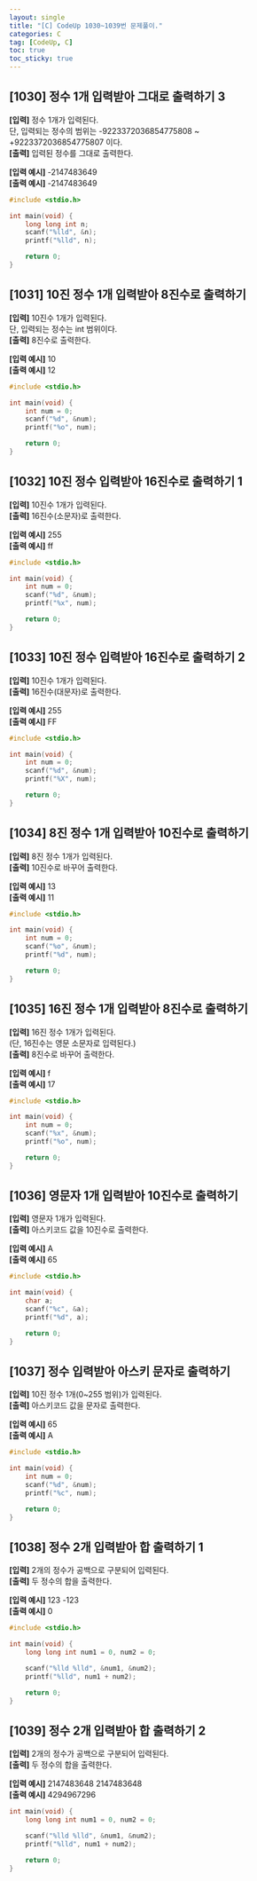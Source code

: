 ```yaml
---
layout: single
title: "[C] CodeUp 1030~1039번 문제풀이."
categories: C
tag: [CodeUp, C]
toc: true
toc_sticky: true
---
```


## [1030] 정수 1개 입력받아 그대로 출력하기 3  
**[입력]** 정수 1개가 입력된다.  
단, 입력되는 정수의 범위는 -9223372036854775808 ~ +9223372036854775807 이다.  
**[출력]** 입력된 정수를 그대로 출력한다.  


**[입력 예시]** -2147483649  
**[출력 예시]** -2147483649  
```c
#include <stdio.h>

int main(void) {
	long long int n;
	scanf("%lld", &n);
	printf("%lld", n);

	return 0;
}
```


## [1031] 10진 정수 1개 입력받아 8진수로 출력하기  
**[입력]** 10진수 1개가 입력된다.  
단, 입력되는 정수는 int 범위이다.  
**[출력]** 8진수로 출력한다.


**[입력 예시]** 10  
**[출력 예시]** 12  
```c
#include <stdio.h>

int main(void) {
	int num = 0;
	scanf("%d", &num);
	printf("%o", num);

	return 0;
}
```


## [1032] 10진 정수 입력받아 16진수로 출력하기 1  
**[입력]** 10진수 1개가 입력된다.  
**[출력]** 16진수(소문자)로 출력한다.


**[입력 예시]** 255  
**[출력 예시]** ff  
```c
#include <stdio.h>

int main(void) {
	int num = 0;
	scanf("%d", &num);
	printf("%x", num);

	return 0;
}
```


## [1033] 10진 정수 입력받아 16진수로 출력하기 2  
**[입력]** 10진수 1개가 입력된다.  
**[출력]** 16진수(대문자)로 출력한다.


**[입력 예시]** 255  
**[출력 예시]** FF  
```c
#include <stdio.h>

int main(void) {
	int num = 0;
	scanf("%d", &num);
	printf("%X", num);

	return 0;
}
```


## [1034] 8진 정수 1개 입력받아 10진수로 출력하기  
**[입력]** 8진 정수 1개가 입력된다.  
**[출력]** 10진수로 바꾸어 출력한다.


**[입력 예시]** 13  
**[출력 예시]** 11  
```c
#include <stdio.h>

int main(void) {
	int num = 0;
	scanf("%o", &num);
	printf("%d", num);

	return 0;
}
```


## [1035] 16진 정수 1개 입력받아 8진수로 출력하기  
**[입력]** 16진 정수 1개가 입력된다.  
(단, 16진수는 영문 소문자로 입력된다.)  
**[출력]** 8진수로 바꾸어 출력한다.


**[입력 예시]** f  
**[출력 예시]** 17  
```c
#include <stdio.h>

int main(void) {
	int num = 0;
	scanf("%x", &num);
	printf("%o", num);

	return 0;
}
```


## [1036] 영문자 1개 입력받아 10진수로 출력하기  
**[입력]** 영문자 1개가 입력된다.  
**[출력]** 아스키코드 값을 10진수로 출력한다.


**[입력 예시]** A  
**[출력 예시]** 65  
```c
#include <stdio.h>

int main(void) {
	char a;
	scanf("%c", &a);
	printf("%d", a);

	return 0;
}
```


## [1037] 정수 입력받아 아스키 문자로 출력하기  
**[입력]** 10진 정수 1개(0~255 범위)가 입력된다.  
**[출력]** 아스키코드 값을 문자로 출력한다.


**[입력 예시]** 65  
**[출력 예시]** A  
```c
#include <stdio.h>

int main(void) {
	int num = 0;
	scanf("%d", &num);
	printf("%c", num);

	return 0;
}
```


## [1038] 정수 2개 입력받아 합 출력하기 1  
**[입력]** 2개의 정수가 공백으로 구분되어 입력된다.  
**[출력]** 두 정수의 합을 출력한다.


**[입력 예시]** 123 -123  
**[출력 예시]** 0  
```c
#include <stdio.h>

int main(void) {
	long long int num1 = 0, num2 = 0;

	scanf("%lld %lld", &num1, &num2);
	printf("%lld", num1 + num2);

	return 0;
}
```


## [1039] 정수 2개 입력받아 합 출력하기 2  
**[입력]** 2개의 정수가 공백으로 구분되어 입력된다.  
**[출력]** 두 정수의 합을 출력한다.  


**[입력 예시]** 2147483648 2147483648  
**[출력 예시]** 4294967296  
```c
int main(void) {
	long long int num1 = 0, num2 = 0;

	scanf("%lld %lld", &num1, &num2);
	printf("%lld", num1 + num2);

	return 0;
}
```